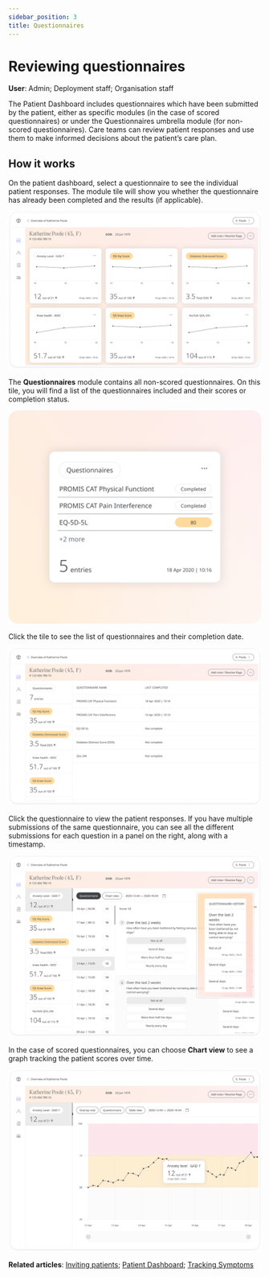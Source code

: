 ```yaml
---
sidebar_position: 3
title: Questionnaires
---
```

# Reviewing questionnaires
**User**: Admin; Deployment staff; Organisation staff

The Patient Dashboard includes questionnaires which have been submitted by the patient, either as specific modules (in the case of scored questionnaires) or under the Questionnaires umbrella module (for non-scored questionnaires). Care teams can review patient responses and use them to make informed decisions about the patient’s care plan.

## How it works​
On the patient dashboard, select a questionnaire to see the individual patient responses. The module tile will show you whether the questionnaire has already been completed and the results (if applicable). 

![Questionnaire modules](./assets/Questionnaire01.png)

The **Questionnaires** module contains all non-scored questionnaires. On this tile, you will find a list of the questionnaires included and their scores or completion status.

![Questionnaires module](./assets/Questionnaire02.png)

Click the tile to see the list of questionnaires and their completion date.

![Completed Questionnaires](./assets/Questionnaire03.png)

Click the questionnaire to view the patient responses. If you have multiple submissions of the same questionnaire, you can see all the different submissions for each question in a panel on the right, along with a timestamp.

![Questionnaire history](./assets/Questionnaire04.png)

In the case of scored questionnaires, you can choose **Chart view** to see a graph tracking the patient scores over time. 

![Chart view](./assets/Questionnaire05.png)

**Related articles**: [Inviting patients](../roles-and-permissions/inviting-patients.md); [Patient Dashboard](./patient-dashboard.md); [Tracking Symptoms](./symptoms.md)  
